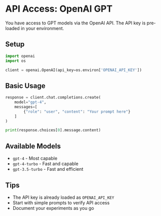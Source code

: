 # API Access: OpenAI GPT

You have access to GPT models via the OpenAI API. The API key is pre-loaded in your environment.

## Setup

```python
import openai
import os

client = openai.OpenAI(api_key=os.environ['OPENAI_API_KEY'])
```

## Basic Usage

```python
response = client.chat.completions.create(
    model="gpt-4",
    messages=[
        {"role": "user", "content": "Your prompt here"}
    ]
)

print(response.choices[0].message.content)
```

## Available Models
- `gpt-4` - Most capable
- `gpt-4-turbo` - Fast and capable
- `gpt-3.5-turbo` - Fast and efficient

## Tips
- The API key is already loaded as `OPENAI_API_KEY`
- Start with simple prompts to verify API access
- Document your experiments as you go
